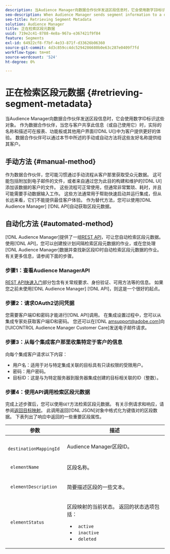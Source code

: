 ```yaml
---
description: 当Audience Manager向数据合作伙伴发送区段信息时，它会使用数字ID标识这些对象。 作为数据合作伙伴，当您与客户共享此信息（或自己使用它）时，实际的名称和描述可在报表、功能板或其他用户界面(UI)中为客户提供更好的体验。 数据合作伙伴可以通过本节中所述的手动或自动方法将这些友好名称提供给其客户。
seo-description: When Audience Manager sends segment information to a data partner, it identifies these objects with numeric IDs. As a data partner, when you share this information with your customers (or work with it yourself), an actual name and description provide a better experience for customers in reports, dashboards, or other user interfaces (UI). Data partners can make these friendly names available to their customers with either the manual or automated methods described in this section.
seo-title: Retrieving Segment Metadata
solution: Audience Manager
title: 正在检索区段元数据
uuid: 719e2c41-8788-4e8a-967a-e367421f9f84
feature: Segments
exl-id: 64922cf8-f7bf-4e33-871f-d33626b06360
source-git-commit: 4d3c859cc4dc5294286680b0e63c287e0409f7fd
workflow-type: tm+mt
source-wordcount: '524'
ht-degree: 0%

---
```


# 正在检索区段元数据 {#retrieving-segment-metadata}

当Audience Manager向数据合作伙伴发送区段信息时，它会使用数字ID标识这些对象。 作为数据合作伙伴，当您与客户共享此信息（或自己使用它）时，实际的名称和描述可在报表、功能板或其他用户界面([!DNL UI])中为客户提供更好的体验。 数据合作伙伴可以通过本节中所述的手动或自动方法将这些友好名称提供给其客户。

## 手动方法 {#manual-method}

作为数据合作伙伴，您可能习惯通过手动流程从客户那里获取受众元数据。 这可能包括附加到电子邮件的文件，或者来自通过您为此目的构建和维护的[!DNL UI]添加该数据的客户的文件。 这些流程可正常使用，但通常非常繁琐、耗时，并且可能需要手动数据输入工作。 这些方法通常用于帮助快速启动并运行集成，但从长远来看，它们不能提供最佳客户体验。 作为替代方法，您可以使用[!DNL Audience Manager] [!DNL API]自动获取区段元数据。

## 自动化方法 {#automated-method}

[!DNL Audience Manager]提供了一组[REST API](../../api/rest-api-main/rest-api-main.md)，可让您自动检索区段元数据。 使用[!DNL API]，您可以创建按计划间隔检索区段元数据的作业，或在您处理[!DNL Audience Manager]数据并查找新区段ID时自动检索区段元数据的作业。 有关更多信息，请参阅下面的步骤。

### 步骤1：查看Audience ManagerAPI

[REST API快速入门](../../api/rest-api-main/aam-api-getting-started.md)部分包含有关常规要求、身份验证、可用方法等的信息。 如果您之前未使用[!DNL Audience Manager] [!DNL API]，则这是一个很好的起点。

### 步骤2：请求OAuth2访问凭据

您需要客户端ID和密码才能进行[!DNL API]调用。 在集成设置过程中，您可以从集成专家处获取客户端ID和密码。 您还可以在[!DNL amsupport@adobe.com]向[!UICONTROL Audience Manager Customer Care]发送电子邮件请求。

### 步骤3：从每个集成客户那里收集特定于客户的信息

向每个集成客户请求以下内容：

* 用户名：适用于对与特定集成关联的目标具有只读权限的受限用户。
* 密码：用户密码。
* 目标ID：这是与为特定服务器到服务器集成创建的目标相关联的ID（整数）。

### 步骤4：使用API调用检索区段元数据

完成上述步骤后，您可以使用`GET`方法检索区段元数据。 有关示例请求和响应，请参阅[返回目标映射](../../api/rest-api-main/aam-api-destinations/aam-api-retrieve-destinations.md#return-dest-mappings)。 此调用返回[!DNL JSON]对象中格式化为键值对的区段数据。 下表列出了响应中返回的一些重要区段属性。

<table id="table_446384AE9A36408A9C570CB7DB72C3D6"> 
 <thead> 
  <tr> 
   <th colname="col1" class="entry"> 参数 </th> 
   <th colname="col2" class="entry"> 描述 </th> 
  </tr> 
 </thead>
 <tbody> 
  <tr> 
   <td colname="col1"> <p> <code> destinationMappingId</code> </p> </td> 
   <td colname="col2"> <p><span class="keyword">Audience Manager</span>区段ID。 </p> </td> 
  </tr> 
  <tr> 
   <td colname="col1"> <p> <code> elementName</code> </p> </td> 
   <td colname="col2"> <p>区段名称。 </p> </td> 
  </tr> 
  <tr> 
   <td colname="col1"> <p> <code> elementDescription</code> </p> </td> 
   <td colname="col2"> <p>简要描述区段的一些文本。 </p> </td> 
  </tr> 
  <tr> 
   <td colname="col1"> <p> <code> elementStatus</code> </p> </td> 
   <td colname="col2"> <p>区段映射的当前状态。 返回的状态选项包括： </p> 
    <ul id="ul_BA3A1F5A773D4ECD9A1A3A1118BDDA8A"> 
     <li id="li_A12B858BD0AD4F35BCD50A4D113D86FF"> <code> active</code> </li> 
     <li id="li_98C04A861C2D4364B5FBD24498E8E9C5"> <code> inactive</code> </li> 
     <li id="li_1913A10948894FF3B507C0A3FE775CC1"> <code> deleted</code> </li> 
    </ul> </td> 
  </tr> 
 </tbody> 
</table>
